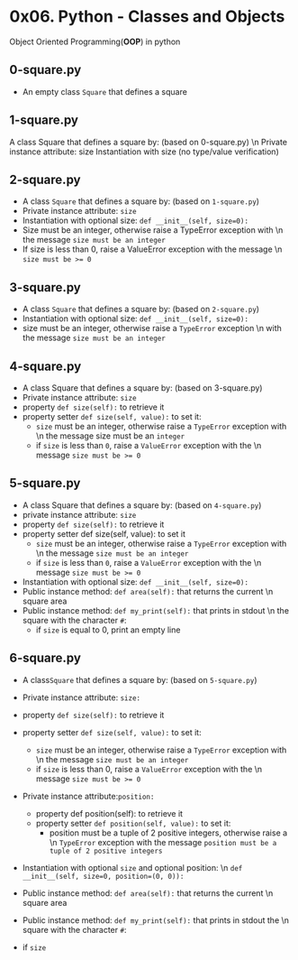 # 0x06. Python - Classes and Objects
Object Oriented Programming(**OOP**) in python

## 0-square.py
* An empty class `Square` that defines a square

## 1-square.py
A class Square that defines a square by: (based on 0-square.py) \n Private instance attribute: size Instantiation with size (no type/value verification)

## 2-square.py
* A class `Square` that defines a square by: (based on `1-square.py`)
* Private instance attribute: `size`
* Instantiation with optional size: `def __init__(self, size=0):`
* Size must be an integer, otherwise raise a TypeError exception with \n the message `size must be an integer`
* If size is less than 0, raise a ValueError exception with the message \n `size must be >= 0`

## 3-square.py
* A class `Square` that defines a square by: (based on `2-square.py`)
* Instantiation with optional size: `def __init__(self, size=0):`
* size must be an integer, otherwise raise a `TypeError` exception \n with the message `size must be an integer`

## 4-square.py
* A class Square that defines a square by: (based on 3-square.py)
* Private instance attribute: `size`
* property `def size(self):` to retrieve it
* property setter `def size(self, value):` to set it:
  * `size` must be an integer, otherwise raise a `TypeError` exception with \n the message size must be an `integer`
  * if `size` is less than `0`, raise a `ValueError` exception with the \n message `size must be >= 0`

## 5-square.py
* A class Square that defines a square by: (based on `4-square.py`)
* private instance attribute: `size`
* property `def size(self):` to retrieve it
* property setter def size(self, value): to set it
  * `size` must be an integer, otherwise raise a `TypeError` exception with \n the message `size must be an integer`
  * if `size` is less than `0`, raise a `ValueError` exception with the \n message `size must be >= 0`
* Instantiation with optional size: `def __init__(self, size=0):`
* Public instance method: `def area(self):` that returns the current \n square area
* Public instance method: `def my_print(self):` that prints in stdout \n the square with the character `#`:
  * if `size` is equal to 0, print an empty line

## 6-square.py
* A class`Square` that defines a square by: (based on `5-square.py`)

* Private instance attribute: `size:`

* property `def size(self):` to retrieve it

* property setter `def size(self, value):` to set it:

  * `size` must be an integer, otherwise raise a `TypeError` exception with \n the message `size must be an integer`
  * if `size` is less than 0, raise a `ValueError` exception with the \n message `size must be >= 0`
* Private instance attribute:`position:`

  * property def position(self): to retrieve it
  * property setter `def position(self, value):` to set it:
    * position must be a tuple of 2 positive integers, otherwise raise a \n `TypeError` exception with the message `position must be a tuple of 2 positive integers`
* Instantiation with optional `size` and optional position: \n `def __init__(self, size=0, position=(0, 0)):`

* Public instance method: `def area(self):` that returns the current \n square area

* Public instance method: `def my_print(self):` that prints in stdout the \n square with the character `#`:

* if `size`

